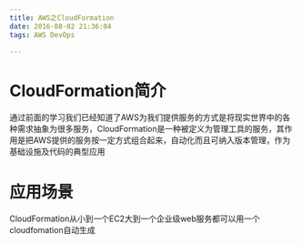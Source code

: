 ```yaml
---
title: AWS之CloudFormation
date: 2016-08-02 21:36:04
tags: AWS DevOps

---
```


# CloudFormation简介
通过前面的学习我们已经知道了AWS为我们提供服务的方式是将现实世界中的各种需求抽象为很多服务，CloudFormation是一种被定义为管理工具的服务，其作用是把AWS提供的服务按一定方式组合起来，自动化而且可纳入版本管理，作为基础设施及代码的典型应用

<!-- more -->
# 应用场景
CloudFormation从小到一个EC2大到一个企业级web服务都可以用一个cloudfomation自动生成
